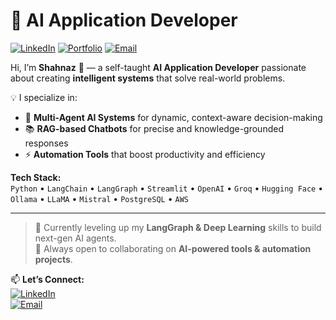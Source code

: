 # 🚀 AI Application Developer

[![LinkedIn](https://img.shields.io/badge/LinkedIn-Connect-blue?style=flat&logo=linkedin)](https://www.linkedin.com/in/shahnaz-umar-b299b2172/)
[![Portfolio](https://img.shields.io/badge/Portfolio-Visit-brightgreen?style=flat&logo=githubpages)](YOUR_PORTFOLIO_URL)
[![Email](https://img.shields.io/badge/Email-Contact-red?style=flat&logo=gmail)](mailto:shahnazumer@hotmail.com)



Hi, I’m **Shahnaz** 👋 — a self-taught **AI Application Developer** passionate about creating **intelligent systems** that solve real-world problems.  

💡 I specialize in:  
- 🤖 **Multi-Agent AI Systems** for dynamic, context-aware decision-making  
- 📚 **RAG-based Chatbots** for precise and knowledge-grounded responses  
- ⚡ **Automation Tools** that boost productivity and efficiency  

**Tech Stack:**  
`Python` • `LangChain` • `LangGraph` • `Streamlit` • `OpenAI` • `Groq` • `Hugging Face` • `Ollama` • `LLaMA` • `Mistral` • `PostgreSQL` • `AWS`  

---

> 🌱 Currently leveling up my **LangGraph & Deep Learning** skills to build next-gen AI agents.  
> 💬 Always open to collaborating on **AI-powered tools & automation projects**.  

📫 **Let’s Connect:**  
[![LinkedIn](https://img.shields.io/badge/LinkedIn-Connect-blue?style=flat&logo=linkedin)]([YOUR_LINKEDIN_URL](https://www.linkedin.com/in/shahnaz-umar-b299b2172/))  
[![Email](https://img.shields.io/badge/Email-Contact-red?style=flat&logo=gmail)](mailto:shahnazumer@hotmail.com)


